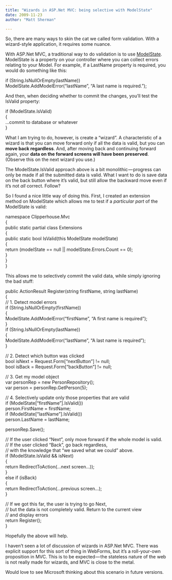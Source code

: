 ```yaml
---
title: "Wizards in ASP.Net MVC: being selective with ModelState"
date: 2009-11-23
author: "Matt Sherman"

---
```


So, there are many ways to skin the cat we called form validation. With a wizard-style application, it requires some nuance.

With ASP.Net MVC, a traditional way to do validation is to use [ModelState](http://davidhayden.com/blog/dave/archive/2008/09/07/MVCUIErrorHandlingModelStateAddModelError.aspx). ModelState is a property on your controller where you can collect errors relating to your Model. For example, if a LastName property is required, you would do something like this:

if (String.IsNullOrEmpty(lastName))  
 ModelState.AddModelError(“lastName”, “A last name is required.”);

And then, when deciding whether to commit the changes, you’ll test the IsValid property:

if (ModelState.IsValid)  
{  
 …commit to database or whatever  
}

What I am trying to do, however, is create a “wizard”. A characteristic of a wizard is that you can move forward only if all the data is valid, but you can **move back regardless**. And, after moving back and continuing forward again, your **data on the forward screens will have been preserved**. (Observe this on the next wizard you use.)

The ModelState.IsValid approach above is a bit monolithic — progress can only be made if all the submitted data is valid. What I want to do is save data on the back button where it’s valid, but still allow the backward move even if it’s not _all_ correct. Follow?

So I found a nice little way of doing this. First, I created an extension method on ModelState which allows me to test if a _particular part_ of the ModelState is valid:

namespace Clipperhouse.Mvc  
{  
 public static partial class Extensions  
 {  
 public static bool IsValid(this ModelState modelState)  
 {  
 return (modelState == null || modelState.Errors.Count == 0);  
 }  
 }  
}

This allows me to selectively commit the valid data, while simply ignoring the bad stuff:

public ActionResult Register(string firstName, string lastName)  
{  
 // 1. Detect model errors  
 if (String.IsNullOrEmpty(firstName))  
 {  
 ModelState.AddModelError(“firstName”, “A first name is required”);  
 }  
 if (String.IsNullOrEmpty(lastName))  
 {  
 ModelState.AddModelError(“lastName”, “A last name is required”);  
 }

// 2. Detect which button was clicked  
 bool isNext = Request.Form[“nextButton”] != null;  
 bool isBack = Request.Form[“backButton”] != null;

// 3. Get my model object  
 var personRep = new PersonRepository();  
 var person = personRep.GetPerson(5);

// 4. Selectively update only those properties that are valid  
 if (ModelState[“firstName”].IsValid())  
 person.FirstName = firstName;  
 if (ModelState[“lastName”].IsValid())  
 person.LastName = lastName;

personRep.Save();

// If the user clicked “Next”, only move forward if the whole model is valid.  
 // If the user clicked “Back”, go back regardless,  
 // with the knowledge that “we saved what we could” above.  
 if (ModelState.IsValid &amp;&amp; isNext)  
 {  
 return RedirectToAction(…next screen…));  
 }  
 else if (isBack)  
 {  
 return RedirectToAction(…previous screen…);  
 }

// If we got this far, the user is trying to go Next,  
 // but the data is not completely valid. Return to the current view  
 // and display errors  
 return Register();  
}

Hopefully the above will help.

I haven’t seen a lot of discussion of wizards in ASP.Net MVC. There was explicit support for this sort of thing in WebForms, but it’s a roll-your-own proposition in MVC. This is to be expected — the stateless nature of the web is not really made for wizards, and MVC is close to the metal.

Would love to see Microsoft thinking about this scenario in future versions.
